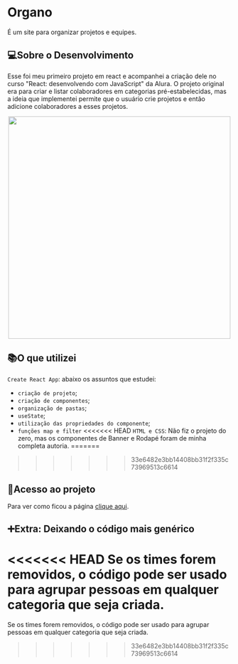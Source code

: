 # Organo
É um site para organizar projetos e equipes.

## 💻Sobre o Desenvolvimento
Esse foi meu primeiro projeto em react e acompanhei a criação dele no curso "React: desenvolvendo com JavaScript" da Alura. O projeto original era para criar e listar colaboradores em categorias pré-estabelecidas, mas a ideia que implementei permite que o usuário crie projetos e então adicione colaboradores a esses projetos.
<div align="center"> 
  <img src="https://github.com/RozangelaPeixoto/organo/assets/140510936/52ab3200-99ca-4d01-865c-884ca6258cc1" width="500px">
</div>

## 📚O que utilizei
`Create React App`: abaixo os assuntos que estudei:
  * `criação de projeto`;
  * `criação de componentes`;
  * `organização de pastas`;
  * `useState`;
  * `utilização das propriedades do componente`;
  * `funções map e filter`
<<<<<<< HEAD
  `HTML e CSS`: Não fiz o projeto do zero, mas os componentes de Banner e Rodapé foram de minha completa autoria.
=======
>>>>>>> 33e6482e3bb14408bb31f2f335c73969513c6614

## 📁Acesso ao projeto
Para ver como ficou a página [clique aqui](https://organo-nu-lime.vercel.app/).


## ➕Extra: Deixando o código mais genérico
<<<<<<< HEAD
Se os times forem removidos, o código pode ser usado para agrupar pessoas em qualquer categoria que seja criada.
=======
Se os times forem removidos, o código pode ser usado para agrupar pessoas em qualquer categoria que seja criada.

>>>>>>> 33e6482e3bb14408bb31f2f335c73969513c6614
